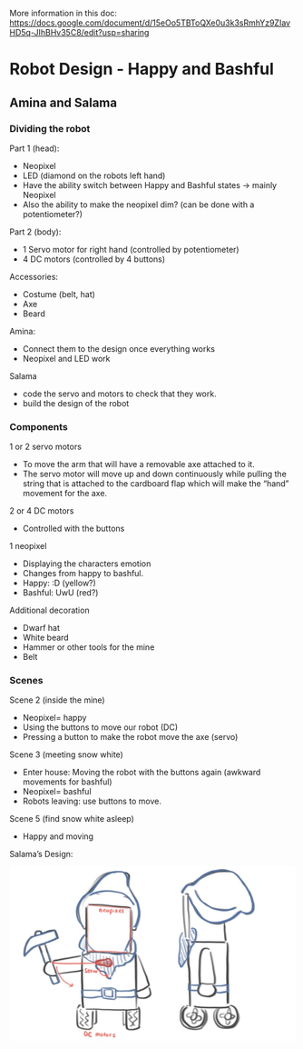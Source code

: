 More information in this doc: https://docs.google.com/document/d/15eOo5TBToQXe0u3k3sRmhYz9ZIavHD5q-JIhBHv35C8/edit?usp=sharing

# Robot Design - Happy and Bashful
## Amina and Salama

### Dividing the robot
Part 1 (head): 
- Neopixel
- LED (diamond on the robots left hand)
- Have the ability switch between Happy and Bashful states → mainly Neopixel
- Also the ability to make the neopixel dim? (can be done with a potentiometer?)

Part 2 (body): 
- 1 Servo motor for right hand (controlled by potentiometer)
- 4 DC motors (controlled by 4 buttons)

Accessories:
- Costume (belt, hat)
- Axe
- Beard

Amina:
- Connect them to the design once everything works
- Neopixel and LED work

Salama 
- code the servo and motors to check that they work.
- build the design of the robot

### Components

1 or 2 servo motors
- To move the arm that will have a removable axe attached to it.
- The servo motor will move up and down continuously while pulling the string that is attached to the cardboard flap which will make the “hand” movement for the axe.


2 or 4 DC motors
- Controlled with the buttons

1 neopixel
- Displaying the characters emotion
- Changes from happy to bashful.
- Happy: :D (yellow?)
- Bashful: UwU (red?)

Additional decoration
- Dwarf hat
- White beard
- Hammer or other tools for the mine
- Belt

### Scenes

Scene 2 (inside the mine)
- Neopixel= happy
- Using the buttons to move our robot (DC)
- Pressing a button to make the robot move the axe (servo)
 
Scene 3 (meeting snow white)
- Enter house: Moving the robot with the buttons again (awkward movements for bashful)
- Neopixel= bashful
- Robots leaving: use buttons to move.


Scene 5 (find snow white asleep)
- Happy and moving

Salama’s Design:

![robot.png](https://github.com/ak7588/performingRobots/blob/main/finalProject/robot.png)
